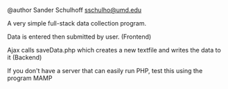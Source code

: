 @author Sander Schulhoff sschulho@umd.edu

A very simple full-stack data collection program.

Data is entered then submitted by user. (Frontend)

Ajax calls saveData.php which creates a new textfile and writes the data to it (Backend)

If you don't have a server that can easily run PHP, test this using the program MAMP

